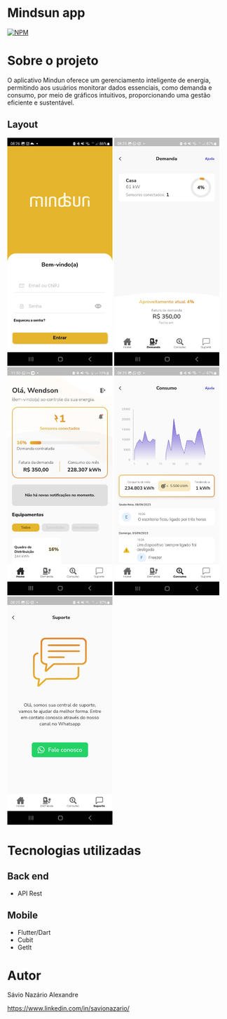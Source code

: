 # Mindsun app
[![NPM](https://img.shields.io/npm/l/react)](https://github.com/devsuperior/sds1-wmazoni/blob/master/LICENSE) 

# Sobre o projeto

O aplicativo Mindun oferece um gerenciamento inteligente de energia, permitindo aos usuários monitorar dados essenciais, como demanda e consumo, por meio de gráficos intuitivos, proporcionando uma gestão eficiente e sustentável.

## Layout
<img src="https://github.com/Savionazario/assets/blob/main/images/home.jpeg" alt="Home" width="240" height="520"> <img src="https://github.com/Savionazario/assets/blob/main/images/demanda.jpeg" alt="Demanda 1" width="240" height="520"> <img src="https://github.com/Savionazario/assets/blob/main/images/demanda2.jpeg" alt="Demanda 2" width="240" height="520"> <img src="https://github.com/Savionazario/assets/blob/main/images/consumo.jpeg" alt="Consumo" width="240" height="520"> <img src="https://github.com/Savionazario/assets/blob/main/images/suporte.jpeg" alt="Suporte" width="240" height="520">

# Tecnologias utilizadas
## Back end
- API Rest
## Mobile
- Flutter/Dart
- Cubit
- GetIt

# Autor

Sávio Nazário Alexandre

https://www.linkedin.com/in/savionazario/

